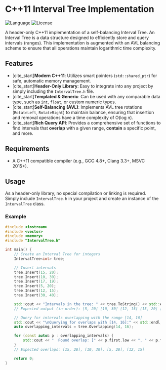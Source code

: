 # C++11 Interval Tree Implementation

![Language](https://img.shields.io/badge/language-C%2B%2B11-blue.svg)
![License](https://img.shields.io/badge/license-MIT-green.svg)

A header-only C++11 implementation of a self-balancing Interval Tree. An Interval Tree is a data structure designed to efficiently store and query intervals (ranges). This implementation is augmented with an AVL balancing scheme to ensure that all operations maintain logarithmic time complexity.

## Features

* [cite_start]**Modern C++11**: Utilizes smart pointers (`std::shared_ptr`) for safe, automatic memory management.
* [cite_start]**Header-Only Library**: Easy to integrate into any project by simply including the `IntervalTree.h` file.
* [cite_start]**Templated & Generic**: Can be used with any comparable data type, such as `int`, `float`, or custom numeric types.
* [cite_start]**Self-Balancing (AVL)**: Implements AVL tree rotations (`RotateLeft`, `RotateRight`) to maintain balance, ensuring that insertion and removal operations have a time complexity of O(log n).
* [cite_start]**Rich Query API**: Provides a comprehensive set of functions to find intervals that **overlap** with a given range, **contain** a specific point, and more.

## Requirements

* A C++11 compatible compiler (e.g., GCC 4.8+, Clang 3.3+, MSVC 2015+).

## Usage

As a header-only library, no special compilation or linking is required. Simply include `IntervalTree.h` in your project and create an instance of the `IntervalTree` class.

### Example

```cpp
#include <iostream>
#include <vector>
#include <memory>
#include "IntervalTree.h"

int main() {
    // Create an Interval Tree for integers
    IntervalTree<int> tree;

    // Insert intervals
    tree.Insert(15, 20);
    tree.Insert(10, 30);
    tree.Insert(17, 19);
    tree.Insert(5, 20);
    tree.Insert(12, 15);
    tree.Insert(30, 40);

    std::cout << "Intervals in the tree: " << tree.ToString() << std::endl;
    // Expected output (in-order): [5, 20] [10, 30] [12, 15] [15, 20] [17, 19] [30, 40]

    // Query for intervals overlapping with the range [14, 16]
    std::cout << "\nQuerying for overlaps with [14, 16]:" << std::endl;
    auto overlapping_intervals = tree.Overlapping(14, 16);

    for (const auto& p : overlapping_intervals) {
        std::cout << "  Found overlap: [" << p.first.low << ", " << p.first.high << "]" << std::endl;
    }
    // Expected overlaps: [15, 20], [10, 30], [5, 20], [12, 15]

    return 0;
}
